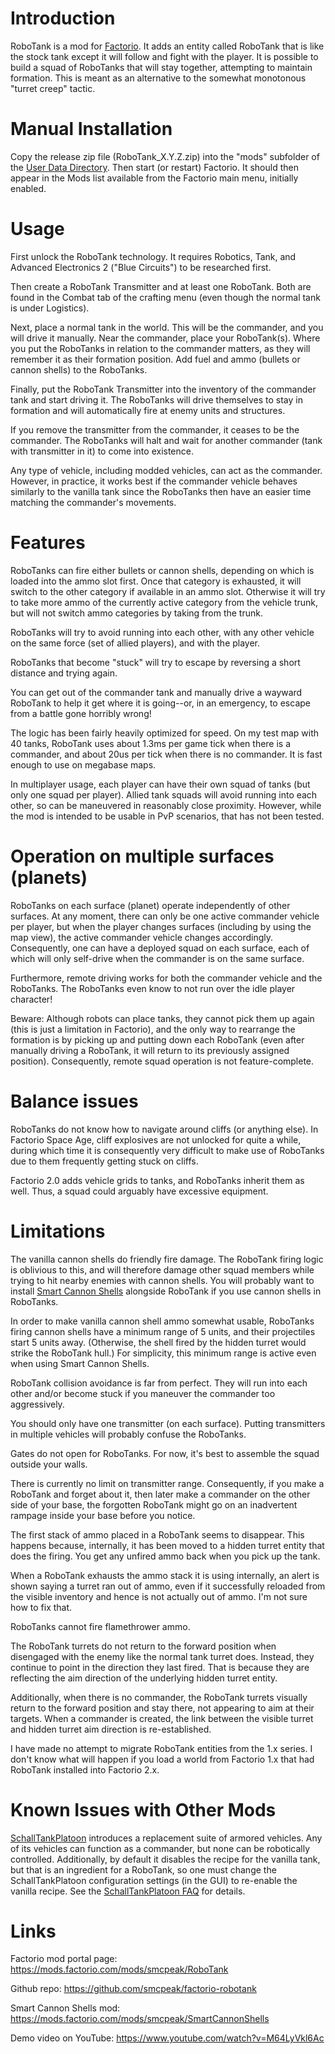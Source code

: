 Introduction
============

RoboTank is a mod for [Factorio](https://wiki.factorio.com/).  It adds
an entity called RoboTank that is like the stock tank except it will
follow and fight with the player.  It is possible to build a squad of
RoboTanks that will stay together, attempting to maintain formation.
This is meant as an alternative to the somewhat monotonous "turret
creep" tactic.

Manual Installation
===================

Copy the release zip file (RoboTank_X.Y.Z.zip) into the "mods" subfolder
of the [User Data Directory](https://wiki.factorio.com/Application_directory#User_Data_directory).
Then start (or restart) Factorio.  It should then appear in the Mods
list available from the Factorio main menu, initially enabled.

Usage
=====

First unlock the RoboTank technology.  It requires Robotics, Tank,
and Advanced Electronics 2 ("Blue Circuits") to be researched first.

Then create a RoboTank Transmitter and at least one RoboTank.  Both are
found in the Combat tab of the crafting menu (even though the normal
tank is under Logistics).

Next, place a normal tank in the world.  This will be the commander,
and you will drive it manually.  Near the commander, place your
RoboTank(s).  Where you put the RoboTanks in relation to the commander
matters, as they will remember it as their formation position.
Add fuel and ammo (bullets or cannon shells) to the RoboTanks.

Finally, put the RoboTank Transmitter into the inventory of the commander tank
and start driving it.  The RoboTanks will drive themselves to stay in
formation and will automatically fire at enemy units and structures.

If you remove the transmitter from the commander, it ceases to be the
commander.  The RoboTanks will halt and wait for another commander (tank
with transmitter in it) to come into existence.

Any type of vehicle, including modded vehicles, can act as the
commander.  However, in practice, it works best if the commander vehicle
behaves similarly to the vanilla tank since the RoboTanks then have an
easier time matching the commander's movements.

Features
========

RoboTanks can fire either bullets or cannon shells, depending on
which is loaded into the ammo slot first.  Once that category is
exhausted, it will switch to the other category if available in an
ammo slot.  Otherwise it will try to take more ammo of the currently
active category from the vehicle trunk, but will not switch ammo
categories by taking from the trunk.

RoboTanks will try to avoid running into each other, with any other
vehicle on the same force (set of allied players), and with the player.

RoboTanks that become "stuck" will try to escape by reversing a
short distance and trying again.

You can get out of the commander tank and manually drive a wayward
RoboTank to help it get where it is going--or, in an emergency, to
escape from a battle gone horribly wrong!

The logic has been fairly heavily optimized for speed.  On my test map
with 40 tanks, RoboTank uses about 1.3ms per game tick when there is a
commander, and about 20us per tick when there is no commander.  It is
fast enough to use on megabase maps.

In multiplayer usage, each player can have their own squad of tanks
(but only one squad per player).  Allied tank squads will avoid running
into each other, so can be maneuvered in reasonably close proximity.
However, while the mod is intended to be usable in PvP scenarios, that
has not been tested.

Operation on multiple surfaces (planets)
========================================

RoboTanks on each surface (planet) operate independently of other
surfaces.  At any moment, there can only be one active commander vehicle
per player, but when the player changes surfaces (including by using the
map view), the active commander vehicle changes accordingly.
Consequently, one can have a deployed squad on each surface, each of
which will only self-drive when the commander is on the same surface.

Furthermore, remote driving works for both the commander vehicle and the
RoboTanks.  The RoboTanks even know to not run over the idle player
character!

Beware: Although robots can place tanks, they cannot pick them up again
(this is just a limitation in Factorio), and the only way to rearrange
the formation is by picking up and putting down each RoboTank (even
after manually driving a RoboTank, it will return to its previously
assigned position).  Consequently, remote squad operation is not
feature-complete.

Balance issues
==============

RoboTanks do not know how to navigate around cliffs (or anything else).
In Factorio Space Age, cliff explosives are not unlocked for quite a
while, during which time it is consequently very difficult to make use
of RoboTanks due to them frequently getting stuck on cliffs.

Factorio 2.0 adds vehicle grids to tanks, and RoboTanks inherit them as
well.  Thus, a squad could arguably have excessive equipment.

Limitations
===========

The vanilla cannon shells do friendly fire damage.  The RoboTank firing
logic is oblivious to this, and will therefore damage other squad members
while trying to hit nearby enemies with cannon shells.  You will probably
want to install [Smart Cannon Shells](https://mods.factorio.com/mods/smcpeak/SmartCannonShells)
alongside RoboTank if you use cannon shells in RoboTanks.

In order to make vanilla cannon shell ammo somewhat usable,
RoboTanks firing cannon shells have a minimum range of 5 units, and
their projectiles start 5 units away.  (Otherwise, the shell fired by
the hidden turret would strike the RoboTank hull.)  For simplicity,
this minimum range is active even when using Smart Cannon Shells.

RoboTank collision avoidance is far from perfect.  They will run into
each other and/or become stuck if you maneuver the commander too
aggressively.

You should only have one transmitter (on each surface).  Putting
transmitters in multiple vehicles will probably confuse the RoboTanks.

Gates do not open for RoboTanks.  For now, it's best to assemble the
squad outside your walls.

There is currently no limit on transmitter range.  Consequently, if you
make a RoboTank and forget about it, then later make a commander on the
other side of your base, the forgotten RoboTank might go on an inadvertent
rampage inside your base before you notice.

The first stack of ammo placed in a RoboTank seems to disappear.  This
happens because, internally, it has been moved to a hidden turret entity
that does the firing.  You get any unfired ammo back when you pick up
the tank.

When a RoboTank exhausts the ammo stack it is using internally, an alert
is shown saying a turret ran out of ammo, even if it successfully
reloaded from the visible inventory and hence is not actually out of
ammo.  I'm not sure how to fix that.

RoboTanks cannot fire flamethrower ammo.

The RoboTank turrets do not return to the forward position when disengaged
with the enemy like the normal tank turret does.  Instead, they continue to
point in the direction they last fired.  That is because they are reflecting
the aim direction of the underlying hidden turret entity.

Additionally, when there is no commander, the RoboTank turrets visually return
to the forward position and stay there, not appearing to aim at their targets.
When a commander is created, the link between the visible turret and hidden
turret aim direction is re-established.

I have made no attempt to migrate RoboTank entities from the 1.x series.
I don't know what will happen if you load a world from Factorio 1.x that
had RoboTank installed into Factorio 2.x.

Known Issues with Other Mods
============================

[SchallTankPlatoon](https://mods.factorio.com/mod/SchallTankPlatoon) introduces
a replacement suite of armored vehicles.  Any of its vehicles can function as a
commander, but none can be robotically controlled.  Additionally, by default it
disables the recipe for the vanilla tank, but that is an ingredient for a RoboTank,
so one must change the SchallTankPlatoon configuration settings (in the GUI) to
re-enable the vanilla recipe.  See the
[SchallTankPlatoon FAQ](https://mods.factorio.com/mod/SchallTankPlatoon/faq) for details.

Links
=====

Factorio mod portal page: https://mods.factorio.com/mods/smcpeak/RoboTank

Github repo: https://github.com/smcpeak/factorio-robotank

Smart Cannon Shells mod: https://mods.factorio.com/mods/smcpeak/SmartCannonShells

Demo video on YouTube: https://www.youtube.com/watch?v=M64LyVkl6Ac
